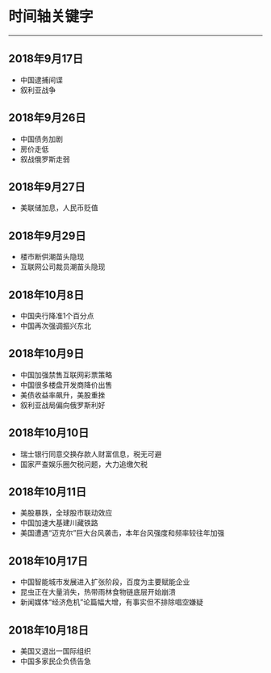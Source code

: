 # 时间轴关键字

---

## 2018年9月17日 
- 中国逮捕间谍
- 叙利亚战争

## 2018年9月26日
- 中国债务加剧
- 房价走低
- 叙战俄罗斯走弱

## 2018年9月27日
- 美联储加息，人民币贬值

## 2018年9月29日
- 楼市断供潮苗头隐现
- 互联网公司裁员潮苗头隐现

## 2018年10月8日
- 中国央行降准1个百分点
- 中国再次强调振兴东北

## 2018年10月9日
- 中国加强禁售互联网彩票策略
- 中国很多楼盘开发商降价出售
- 美债收益率飙升，美股重挫
- 叙利亚战局偏向俄罗斯利好

## 2018年10月10日
- 瑞士银行同意交换存款人财富信息，税无可避
- 国家严查娱乐圈欠税问题，大力追缴欠税

## 2018年10月11日
- 美股暴跌，全球股市联动效应
- 中国加速大基建川藏铁路
- 美国遭遇“迈克尔”巨大台风袭击，本年台风强度和频率较往年加强

## 2018年10月17日
- 中国智能城市发展进入扩张阶段，百度为主要赋能企业
- 昆虫正在大量消失，热带雨林食物链底层开始崩溃
- 新闻媒体“经济危机”论篇幅大增，有事实但不排除唱空嫌疑

## 2018年10月18日
- 美国又退出一国际组织
- 中国多家民企负债告急
 
